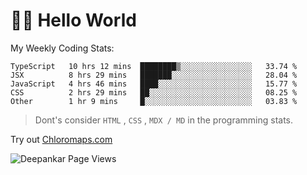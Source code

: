 # 👋🏽 Hello World 

<!--![Deepankar's github stats](https://github-readme-stats.vercel.app/api?username=Deep-Codes&count_private=true&show_icons=true&theme=radical)-->
My Weekly Coding Stats:

<!--START_SECTION:waka-->
```text
TypeScript   10 hrs 12 mins  ████████▒░░░░░░░░░░░░░░░░   33.74 % 
JSX          8 hrs 29 mins   ███████░░░░░░░░░░░░░░░░░░   28.04 % 
JavaScript   4 hrs 46 mins   ████░░░░░░░░░░░░░░░░░░░░░   15.77 % 
CSS          2 hrs 29 mins   ██░░░░░░░░░░░░░░░░░░░░░░░   08.25 % 
Other        1 hr 9 mins     █░░░░░░░░░░░░░░░░░░░░░░░░   03.83 % 
```
<!--END_SECTION:waka-->

> Dont's consider `HTML` , `CSS` , `MDX / MD` in the programming stats.

Try out [Chloromaps.com](https://www.chloromaps.com/)

<p align="left"> <img src="https://komarev.com/ghpvc/?username=Deep-Codes&label=Views&color=blue&style=plastic" alt="Deepankar Page Views" /> </p>
